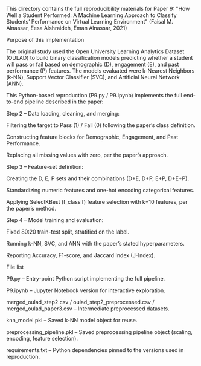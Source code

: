 This directory contains the full reproducibility materials for Paper 9:
"How Well a Student Performed: A Machine Learning Approach to Classify Students’ Performance on Virtual Learning Environment"
(Faisal M. Alnassar, Eesa Alshraideh, Eman Alnassar, 2021)

Purpose of this implementation

The original study used the Open University Learning Analytics Dataset (OULAD) to build binary classification models predicting whether a student will pass or fail based on demographic (D), engagement (E), and past performance (P) features. The models evaluated were k-Nearest Neighbors (k-NN), Support Vector Classifier (SVC), and Artificial Neural Network (ANN).

This Python-based reproduction (P9.py / P9.ipynb) implements the full end-to-end pipeline described in the paper:

Step 2 – Data loading, cleaning, and merging:

Filtering the target to Pass (1) / Fail (0) following the paper’s class definition.

Constructing feature blocks for Demographic, Engagement, and Past Performance.

Replacing all missing values with zero, per the paper’s approach.

Step 3 – Feature-set definition:

Creating the D, E, P sets and their combinations (D+E, D+P, E+P, D+E+P).

Standardizing numeric features and one-hot encoding categorical features.

Applying SelectKBest (f_classif) feature selection with k=10 features, per the paper’s method.

Step 4 – Model training and evaluation:

Fixed 80:20 train-test split, stratified on the label.

Running k-NN, SVC, and ANN with the paper’s stated hyperparameters.

Reporting Accuracy, F1-score, and Jaccard Index (J-Index).

File list

P9.py – Entry-point Python script implementing the full pipeline.

P9.ipynb – Jupyter Notebook version for interactive exploration.

merged_oulad_step2.csv / oulad_step2_preprocessed.csv / merged_oulad_paper3.csv – Intermediate preprocessed datasets.

knn_model.pkl – Saved k-NN model object for reuse.

preprocessing_pipeline.pkl – Saved preprocessing pipeline object (scaling, encoding, feature selection).

requirements.txt – Python dependencies pinned to the versions used in reproduction.